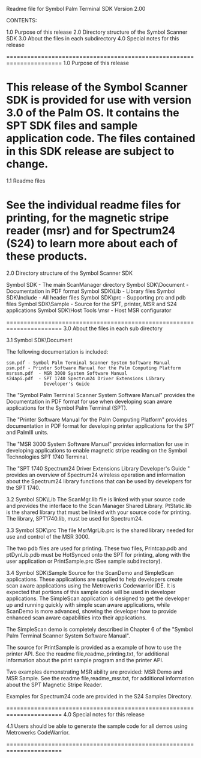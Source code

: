 Readme file for Symbol Palm Terminal SDK Version 2.00 

CONTENTS:

1.0 Purpose of this release
2.0 Directory structure of the Symbol Scanner SDK
3.0 About the files in each subdirectory
4.0 Special notes for this release

======================================================================
1.0 Purpose of this release

This release of the Symbol Scanner SDK is provided for use with 
version 3.0 of the Palm OS. It contains the SPT SDK files and
sample application code.  The files contained in this SDK release
are subject to change.
======================================================================
1.1 Readme files

See the individual readme files for printing, for the magnetic stripe
reader (msr) and for Spectrum24 (S24) to learn more about each
of these products.
======================================================================
2.0  Directory structure of the Symbol Scanner SDK

Symbol SDK  		-  The main ScanManager directory
Symbol SDK\Document	-  Documentation in PDF format
Symbol SDK\Lib		-  Library files
Symbol SDK\Include	-  All header files
Symbol SDK\prc		-  Supporting prc and pdb files
Symbol SDK\Sample	-  Source for the SPT, printer, MSR 
				   and S24 applications
Symbol SDK\Host Tools
		\msr	-  Host MSR configurator

======================================================================
3.0 About the files in each sub directory

3.1 Symbol SDK\Document

The following documentation is included:

    ssm.pdf	- Symbol Palm Terminal Scanner System Software Manual
    psm.pdf	- Printer Software Manual for the Palm Computing Platform
    msrssm.pdf	- MSR 3000 System Software Manual
    s24api.pdf  - SPT 1740 Spectrum24 Driver Extensions Library 
                  Developer's Guide

The "Symbol Palm Terminal Scanner System Software Manual" provides the 
Documentation in PDF format for use when developing scan aware 
applications for the Symbol Palm Terminal (SPT).  

The "Printer Software Manual for the Palm Computing Platform" provides
documentation in PDF format for developing printer applications for the
SPT and PalmIII units.  

The "MSR 3000 System Software Manual" provides information for use in 
developing applications to enable magnetic stripe reading on the 
Symbol Technologies SPT 1740 Terminal.

The "SPT 1740 Spectrum24 Driver Extensions Library Developer's Guide " 
provides an overview of Spectrum24 wireless operation and information
about the Spectrum24 library functions that can be used by developers
for the SPT 1740.

3.2 Symbol SDK\Lib
The ScanMgr.lib file is linked with your source code and provides the 
interface to the Scan Manager Shared Library.  PtStatic.lib is the 
shared library that must be linked with your source code for printing. 
The library, SPT1740.lib, must be used for Spectrum24.

3.3 Symbol SDK\prc
The file MsrMgrLib.prc is the shared library needed for use and control 
of the MSR 3000.  

The two pdb files are used for printing. These two files, Printcap.pdb 
and ptDynLib.pdb must be HotSynced onto the SPT for printing, along with
the user application or PrintSample.prc (See sample subdirectory).

3.4 Symbol SDK\Sample
Source for the ScanDemo and SimpleScan applications. These applications
are supplied to help developers create scan aware applications using the 
Metrowerks Codewarrior IDE. It is expected that portions of this sample 
code will be used in developer applications. The SimpleScan application 
is designed to get the developer up and running quickly with simple scan 
aware applications, while ScanDemo is more advanced, showing the developer 
how to provide enhanced scan aware capabilities into their applications. 

The SimpleScan demo is completely described in Chapter 6 of the 
"Symbol Palm Terminal Scanner System Software Manual".

The source for PrintSample is provided as a example of how to use the
printer API.  See the readme file,readme_printing.txt, for additional
information about the print sample program and the printer API.  

Two examples demonstrating MSR ability are provided: MSR Demo and
MSR Sample. See the readme file,readme_msr.txt, for additional
information about the SPT Magnetic Stripe Reader. 

Examples for Spectrum24 code are provided in the S24 Samples Directory. 

======================================================================
4.0 Special notes for this release

4.1 Users should be able to generate the sample code for all demos
using Metrowerks CodeWarrior.


 
======================================================================